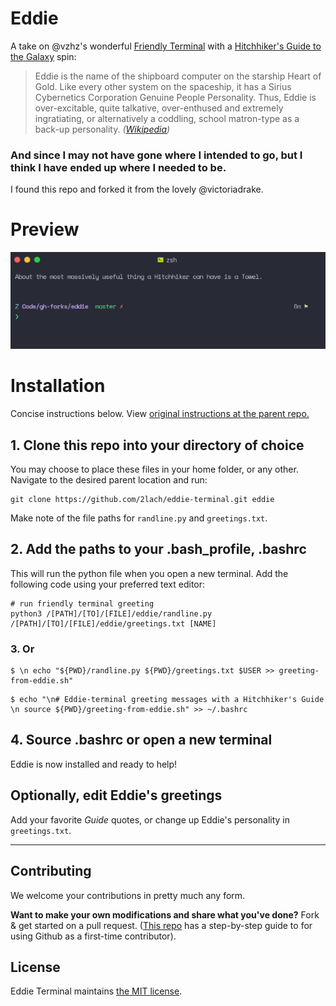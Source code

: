 # Eddie

A take on @vzhz's wonderful [Friendly Terminal](https://github.com/vzhz/friendly_terminal) with a [Hitchhiker's Guide to the Galaxy](https://en.wikipedia.org/wiki/The_Hitchhiker%27s_Guide_to_the_Galaxy) spin:

> Eddie is the name of the shipboard computer on the starship Heart of Gold. Like every other system on the spaceship, it has a Sirius Cybernetics Corporation Genuine People Personality. Thus, Eddie is over-excitable, quite talkative, over-enthused and extremely ingratiating, or alternatively a coddling, school matron-type as a back-up personality. _([Wikipedia](https://en.wikipedia.org/wiki/List_of_minor_The_Hitchhiker%27s_Guide_to_the_Galaxy_characters#Eddie))_

### And since I may not have gone where I intended to go, but I think I have ended up where I needed to be.

I found this repo and forked it from the lovely @victoriadrake.

# Preview

![Eddie's always ready to help.](https://github.com/2lach/eddie-terminal/blob/master/eddie-terminal-preview.png)

# Installation

Concise instructions below. View [original instructions at the parent repo.](https://github.com/vzhz/friendly_terminal)

## 1. Clone this repo into your directory of choice

You may choose to place these files in your home folder, or any other. Navigate to the desired parent location and run:

```
git clone https://github.com/2lach/eddie-terminal.git eddie
```

Make note of the file paths for `randline.py` and `greetings.txt`.

## 2. Add the paths to your .bash_profile, .bashrc

This will run the python file when you open a new terminal. Add the following code using your preferred text editor:

```
# run friendly terminal greeting
python3 /[PATH]/[TO]/[FILE]/eddie/randline.py /[PATH]/[TO]/[FILE]/eddie/greetings.txt [NAME]
```

### 3. Or

```
$ \n echo "${PWD}/randline.py ${PWD}/greetings.txt $USER >> greeting-from-eddie.sh"
```

```
$ echo "\n# Eddie-terminal greeting messages with a Hitchhiker's Guide \n source ${PWD}/greeting-from-eddie.sh" >> ~/.bashrc
```

## 4. Source .bashrc or open a new terminal

Eddie is now installed and ready to help!

## Optionally, edit Eddie's greetings

Add your favorite _Guide_ quotes, or change up Eddie's personality in `greetings.txt`.

---

## Contributing

We welcome your contributions in pretty much any form.

**Want to make your own modifications and share what you've done?** Fork & get started on a pull request. ([This repo](https://github.com/firstcontributions/first-contributions) has a step-by-step guide to for using Github as a first-time contributor).

## License

Eddie Terminal maintains [the MIT license](https://github.com/victoriadrake/eddie-terminal/blob/master/LICENSE.txt).

```

```
